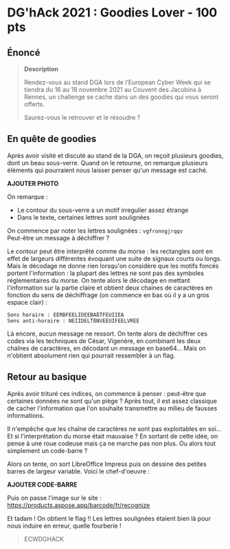 # DG'hAck 2021 : Goodies Lover - 100 pts

## Énoncé 

>**Description**
>
>Rendez-vous au stand DGA lors de l’European Cyber Week qui se tiendra du 16 au 18 novembre 2021 au Couvent des Jacobins à Rennes, un challenge se cache dans un des goodies qui vous seront offerts.
>
>Saurez-vous le retrouver et le résoudre ?

## En quête de goodies

Après avoir visité et discuté au stand de la DGA, on reçoit plusieurs goodies, dont un beau sous-verre. Quand on le retourne, on remarque plusieurs éléments qui pourraient nous laisser penser qu'un message est caché.

**AJOUTER PHOTO**

On remarque :
 - Le contour du sous-verre a un motif irregulier assez étrange
 - Dans le texte, certaines lettres sont soulignées

On commence par noter les lettres soulignées : `vgfronngjrqqv`\
Peut-être un message à déchiffrer ?

Le contour peut être interprêté comme du morse : les rectangles sont en effet de largeurs différentes évoquant une suite de signaux courts ou longs. Mais le décodage ne donne rien lorsqu'on considère que les motifs foncés portent l'information : la plupart des lettres ne sont pas des symboles réglementaires du morse. On tente alors le décodage en mettant l'information sur la partie claire et obtient deux chaines de caractères en fonction du sens de déchiffrage (on commence en bas où il y a un gros espace clair) :
```
Sens horaire : EERBFEELIDEEBAßTFEUIIEA
Sens anti-horaire : NEIIDELTßNVEEUIFEELVREE
```

Là encore, aucun message ne ressort. On tente alors de déchiffrer ces codes via les techniques de César, Vigenère, en combinant les deux chaînes de caractères, en décodant un message en base64... Mais on n'obtient absolument rien qui pourrait ressembler à un flag.

## Retour au basique

Après avoir trituré ces indices, on commence à penser : peut-être que certaines données ne sont qu'un piège ? Après tout, il est assez classique de cacher l'information que l'on souhaite transmettre au milieu de fausses informations.

Il n'empêche que les chaîne de caractères ne sont pas exploitables en soi... Et si l'interprétation du morse était mauvaise ? En sortant de cette idée, on pense à une roue codeuse mais ça ne marche pas non plus. Ou alors tout simplement un code-barre ?

Alors on tente, on sort LibreOffice Impress puis on dessine des petites barres de largeur variable. Voici le chef-d'oeuvre :

**AJOUTER CODE-BARRE**

Puis on passe l'image sur le site : https://products.aspose.app/barcode/fr/recognize

Et tadam ! On obtient le flag !! Les lettres soulignées étaient bien là pour nous induire en erreur, quelle fourberie !

> ECWDGHACK
